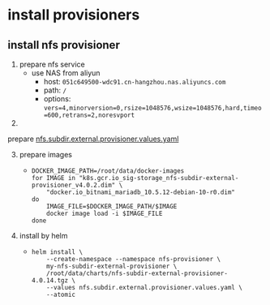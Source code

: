 # install provisioners

## install nfs provisioner

1. prepare nfs service
    * use NAS from aliyun
        + host: `051c649500-wdc91.cn-hangzhou.nas.aliyuncs.com`
        + path: `/`
        + options: `vers=4,minorversion=0,rsize=1048576,wsize=1048576,hard,timeo=600,retrans=2,noresvport`
2.

prepare [nfs.subdir.external.provisioner.values.yaml](resources/provisioners/nfs.subdir.external.provisioner.values.yaml.md)

3. prepare images
    * ```shell
      DOCKER_IMAGE_PATH=/root/data/docker-images
      for IMAGE in "k8s.gcr.io_sig-storage_nfs-subdir-external-provisioner_v4.0.2.dim" \
          "docker.io_bitnami_mariadb_10.5.12-debian-10-r0.dim"
      do
          IMAGE_FILE=$DOCKER_IMAGE_PATH/$IMAGE
          docker image load -i $IMAGE_FILE
      done
      ```
4. install by helm
    * ```shell
      helm install \
          --create-namespace --namespace nfs-provisioner \
          my-nfs-subdir-external-provisioner \
          /root/data/charts/nfs-subdir-external-provisioner-4.0.14.tgz \
          --values nfs.subdir.external.provisioner.values.yaml \
          --atomic
      ```

